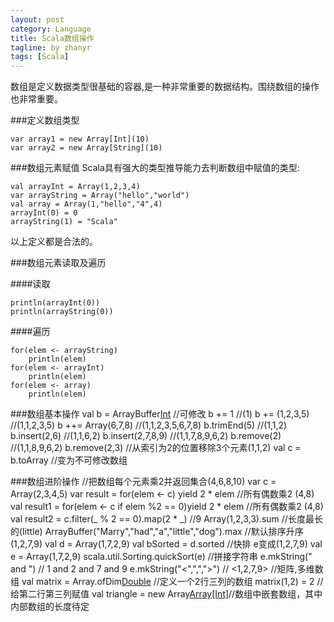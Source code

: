 ```yaml
---
layout: post
category: Language
title: Scala数组操作
tagline: by zhanyr
tags: [Scala]
---
```

数组是定义数据类型很基础的容器,是一种非常重要的数据结构。围绕数组的操作也非常重要。

<!--more-->

###定义数组类型

	var array1 = new Array[Int](10)
	var array2 = new Array[String](10)
	
###数组元素赋值
Scala具有强大的类型推导能力去判断数组中赋值的类型:

	val arrayInt = Array(1,2,3,4)
	var arrayString = Array("hello","world")
	val array = Array(1,"hello","4",4)
	arrayInt(0) = 0
	arrayString(1) = "Scala"

以上定义都是合法的。

###数组元素读取及遍历

####读取

	println(arrayInt(0))
	println(arrayString(0))

####遍历

	for(elem <- arrayString)
		println(elem)
	for(elem <- arrayInt)
		println(elem)
	for(elem <- array)
		println(elem)

###数组基本操作
	val b = ArrayBuffer[Int]() //可修改
	b += 1 //(1)
	b += (1,2,3,5) //(1,1,2,3,5)
	b ++= Array(6,7,8) //(1,1,2,3,5,6,7,8)
	b.trimEnd(5) //(1,1,2)
	b.insert(2,6) //(1,1,6,2)
	b.insert(2,7,8,9) //(1,1,7,8,9,6,2)
	b.remove(2) //(1,1,8,9,6,2)
	b.remove(2,3) //从索引为2的位置移除3个元素(1,1,2)
	val c = b.toArray //变为不可修改数组

###数组进阶操作
	//把数组每个元素乘2并返回集合(4,6,8,10)
	var c = Array(2,3,4,5)
	var result = for(elem <- c) yield 2 * elem
	//所有偶数乘2 (4,8)
	val result1 = for(elem <- c if elem %2 == 0)yield 2 * elem
	//所有偶数乘2 (4,8)
	val result2 = c.filter(_ % 2 == 0).map(2 * _)
	//9
	Array(1,2,3,3).sum
	//长度最长的(little)
	ArrayBuffer("Marry","had","a","little","dog").max
	//默认排序升序(1,2,7,9)
	val d = Array(1,7,2,9)
	val bSorted = d.sorted
	//快排 e变成(1,2,7,9)
	val e = Array(1,7,2,9)
	scala.util.Sorting.quickSort(e)
	//拼接字符串
	e.mkString(" and ") // 1 and 2 and 7 and 9
	e.mkString("<",",",">") // <1,2,7,9>
	//矩阵,多维数组
	val matrix = Array.ofDim[Double](2,3) //定义一个2行三列的数组
	matrix(1,2) = 2 //给第二行第三列赋值
	val triangle = new Array[Array[Int]](10)//数组中嵌套数组，其中内部数组的长度待定

  

